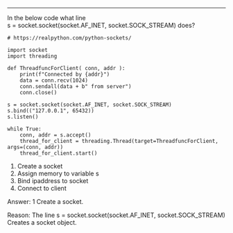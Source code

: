 
---
In the below code what line     
    s = socket.socket(socket.AF_INET, socket.SOCK_STREAM)
does?

    
    # https://realpython.com/python-sockets/
    
    import socket
    import threading
    
    def ThreadfuncForClient( conn, addr ):
        print(f"Connected by {addr}")
        data = conn.recv(1024)
        conn.sendall(data + b" from server")
        conn.close()
    
    s = socket.socket(socket.AF_INET, socket.SOCK_STREAM)
    s.bind(("127.0.0.1", 65432))
    s.listen()
    
    while True:
        conn, addr = s.accept()
        thread_for_client = threading.Thread(target=ThreadfuncForClient, args=(conn, addr))
        thread_for_client.start()



1. Create a socket
2. Assign memory to variable s
3. Bind ipaddress to socket
4. Connect to client

Answer: 1 Create a socket.

Reason:
The line 
    s = socket.socket(socket.AF_INET, socket.SOCK_STREAM)
Creates a socket object.
